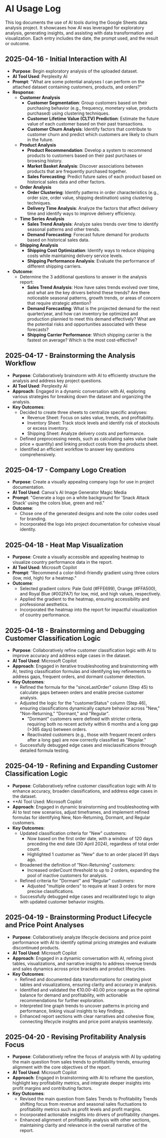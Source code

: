 # AI Usage Log

This log documents the use of AI tools during the Google Sheets data analysis project. It showcases how AI was leveraged for exploratory analysis, generating insights, and assisting with data transformation and visualization. Each entry includes the date, the prompt used, and the result or outcome.

## 2025-04-16 - Initial Interaction with AI

- **Purpose**: Begin exploratory analysis of the uploaded dataset.
- **AI Tool Used**: Perplexity AI
- **Prompt**: "What are some potential analyses I can perform on the attached dataset containing customers, products, and orders?"
- **Response**:
  - **Customer Analysis**
    - **Customer Segmentation**: Group customers based on their purchasing behavior (e.g., frequency, monetary value, products purchased) using clustering techniques.
    - **Customer Lifetime Value (CLTV) Prediction**: Estimate the future value of each customer based on their past transactions.
    - **Customer Churn Analysis**: Identify factors that contribute to customer churn and predict which customers are likely to churn in the future.
  - **Product Analysis**
    - **Product Recommendation**: Develop a system to recommend products to customers based on their past purchases or browsing history.
    - **Market Basket Analysis**: Discover associations between products that are frequently purchased together.
    - **Sales Forecasting**: Predict future sales of each product based on historical sales data and other factors.
  - **Order Analysis**
    - **Order Clustering**: Identify patterns in order characteristics (e.g., order size, order value, shipping destination) using clustering techniques.
    - **Delivery Time Analysis**: Analyze the factors that affect delivery time and identify ways to improve delivery efficiency.
  - **Time Series Analysis**
    - **Sales Trend Analysis**: Analyze sales trends over time to identify seasonal patterns and other trends.
    - **Demand Forecasting**: Forecast future demand for products based on historical sales data.
  - **Shipping Analysis**
    - **Shipping Cost Optimization**: Identify ways to reduce shipping costs while maintaining delivery service levels.
    - **Shipping Performance Analysis**: Evaluate the performance of different shipping carriers.
- **Outcome**:
  - Determine the 3 additional questions to answer in the analysis report:
    - **Sales Trend Analysis**: How have sales trends evolved over time, and what are the key drivers behind these trends? Are there noticeable seasonal patterns, growth trends, or areas of concern that require strategic attention?
    - **Demand Forecasting**: What is the projected demand for the next quarter/year, and how can inventory be optimized and production plannied to meet this demand effectively? What are the potential risks and opportunities associated with these forecasts?
    - **Shipping Carrier Performance**: Which shipping carrier is the fastest on average? Which is the most cost-effective?

## 2025-04-17 - Brainstorming the Analysis Workflow

- **Purpose**: Collaboratively brainstorm with AI to efficiently structure the analysis and address key project questions.
- **AI Tool Used**: Perplexity AI
- **Approach**: Engaged in a dynamic conversation with AI, exploring various strategies for breaking down the dataset and organizing the analysis.
- **Key Outcomes**:
  - Decided to create three sheets to centralize specific analyses:
    - Revenue Sheet: Focus on sales value, trends, and profitability.
    - Inventory Sheet: Track stock levels and identify risk of stockouts or excess inventory.
    - Shipping Sheet: Analyze delivery costs and performance.
  - Defined preprocessing needs, such as calculating sales value (sale price × quantity) and linking product costs from the products sheet.
  - Identified an efficient workflow to answer key questions comprehensively.

## 2025-04-17 - Company Logo Creation

- **Purpose**: Create a visually appealing company logo for use in project documentation.
- **AI Tool Used**: Canva's AI Image Generator Magic Media
- **Prompt**: "Generate a logo on a white background for 'Snack Attack Shack' using the colors blue, green and red."
- **Outcome**:
  - Chose one of the generated designs and note the color codes used for branding.
  - Incorporated the logo into project documentation for cohesive visual identity.

## 2025-04-18 - Heat Map Visualization

- **Purpose**: Create a visually accessible and appealing heatmap to visualize country performance data in the report.
- **AI Tool Used:** Microsoft Copilot
- **Prompt**: "Recommend a color-blind-friendly gradient using three colors (low, mid, high) for a heatmap."
- **Outcome**:
  - Selected gradient colors: Pale Gold (#FFE699), Orange (#FFA500), and Royal Blue (#002FA7) for low, mid, and high values, respectively.
  - Applied the gradient to the heatmap, ensuring accessibility and professional aesthetics.
  - Incorporated the heatmap into the report for impactful visualization of country performance.

## 2025-04-18 - Brainstorming and Debugging Customer Classification Logic

- **Purpose**: Collaboratively refine customer classification logic with AI to improve accuracy and address edge cases in the dataset.
- **AI Tool Used**: Microsoft Copilot
- **Approach**: Engaged in iterative troubleshooting and brainstorming with AI, testing classification formulas and identifying key refinements to address gaps, frequent orders, and dormant customer detection.
- **Key Outcomes**:
  - Refined the formula for the "sinceLastOrder" column (Step 45) to calculate gaps between orders and enable precise customer analysis.
  - Adjusted the logic for the "customerStatus" column (Step 46), ensuring classifications dynamically capture behavior across "New," "Non-Returning," "Dormant," and "Regular".
    - "Dormant" customers were defined with stricter criteria, requiring both no recent activity within 6 months and a long gap (>365 days) between orders.
    - Reactivated customers (e.g., those with frequent recent orders after a long gap) are now correctly classified as "Regular."
   - Successfully debugged edge cases and misclassifications through detailed formula testing.

## 2025-04-19 - Refining and Expanding Customer Classification Logic

- **Purpose**: Collaboratively refine customer classification logic with AI to enhance accuracy, broaden classifications, and address edge cases in the dataset.
- **AI Tool Used: Microsoft Copilot
- **Approach**: Engaged in dynamic brainstorming and troubleshooting with AI to test new scenarios, adjust timeframes, and implement refined formulas for identifying New, Non-Returning, Dormant, and Regular customers.
- **Key Outcomes**:
  - Updated classification criteria for "New" customers:
    - Now based on the first order date, with a window of 120 days preceding the end date (30 April 2024), regardless of total order count.
    - Highlighted 1 customer as "New" due to an order placed 91 days ago.
  - Broadened the definition of "Non-Returning" customers:
    - Increased orderCount threshold to up to 2 orders, expanding the pool of inactive customers for analysis.
  - Refined criteria for "Dormant" and "Regular" customers:
    - Adjusted "multiple orders" to require at least 3 orders for more precise classifications.
  - Successfully debugged edge cases and recalibrated logic to align with updated customer behavior insights.

## 2025-04-19 - Brainstorming Product Lifecycle and Price Point Analyses

- **Purpose**: Collaboratively analyze lifecycle decisions and price point performance with AI to identify optimal pricing strategies and evaluate discontinued products.
- **AI Tool Used**: Microsoft Copilot
- **Approach**: Engaged in a dynamic conversation with AI, refining pivot tables, visualizations, and narrative insights to address revenue trends and sales dynamics across price brackets and product lifecycles.
- **Key Outcomes**:
  - Refined and documented data transformations for creating pivot tables and visualizations, ensuring clarity and accuracy in analysis.
  - Identified and validated the €10.00-40.00 price range as the optimal balance for demand and profitability, with actionable recommendations for further exploration.
  - Interpreted line graph trends to uncover patterns in pricing and performance, linking visual insights to key findings.
  - Enhanced report sections with clear narratives and cohesive flow, connecting lifecycle insights and price point analysis seamlessly.

## 2025-04-20 - Revising Profitability Analysis Focus

- **Purpose**: Collaboratively refine the focus of analysis with AI by updating the main question from sales trends to profitability trends, ensuring alignment with the core objectives of the report.
- **AI Tool Used**: Microsoft Copilot
- **Approach**: Engaged in brainstorming with AI to reframe the question, highlight key profitability metrics, and integrate deeper insights into profit margins and contributing factors.
- **Key Outcomes**:
  - Revised the main question from Sales Trends to Profitability Trends shifting focus from revenue and seasonal sales fluctuations to profitability metrics such as profit levels and profit margins.
  - Incorporated actionable insights into drivers of profitability changes.
  - Enhanced alignment of profitability analysis with other sections, maintaining clarity and relevance in the overall narrative of the report.
